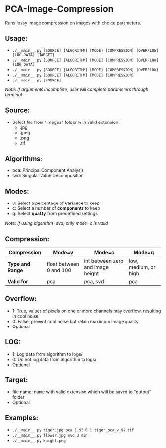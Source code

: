 # PCA-Image-Compression
Runs lossy image compression on images with choice parameters.  
  
## Usage:
* `./__main__.py [SOURCE] [ALGORITHM] [MODE] [COMPRESSION] [OVERFLOW] [LOG DATA] [TARGET]`
* `./__main__.py [SOURCE] [ALGORITHM] [MODE] [COMPRESSION] [OVERFLOW] [LOG DATA]`
* `./__main__.py [SOURCE] [ALGORITHM] [MODE] [COMPRESSION] [OVERFLOW]`
* `./__main__.py [SOURCE] [ALGORITHM] [MODE] [COMPRESSION]`
* `./__main__.py [SOURCE]`  

_Note: If arguments incomplete, user will complete parameters through terminal_
    
## Source:
* Select file from "images" folder with valid extension:
  * .jpg
  * .jpeg
  * .png
  * .tif
  
## Algorithms:
* pca: Principal Component Analysis
* svd: Singular Value Decomposition
  
## Modes:
* v: Select a percentage of **variance** to keep  
* c: Select a number of **components** to keep
* q: Select **quality** from predefined settings
  
_Note: If using algorithm=svd, only mode=c is valid_  
  
## Compression:
Compression | Mode=v | Mode=c | Mode=q
------------|--------|--------|-------
**Type and Range** | float between 0 and 100 | int between zero and image height | low, medium, or high
**Valid for** | pca | pca, svd | pca
  
## Overflow:
* 1: True, values of pixels on one or more channels may overflow, resulting in cool noise
* 0: False, prevent cool noise but retain maximum image quality
* Optional
  
## LOG:
* 1: Log data from algorithm to logs/
* 0: Do not log data from algorithm to logs/
* Optional

## Target:
* file name: name with valid extension which will be saved to "output" folder
* Optional
  
## Examples:
*  `./__main__.py tiger.jpg pca 1 95 0 1 tiger_pca_v_95.tif` 
*  `./__main__.py flower.jpg svd 3 min`  
*  `./__main__.py knight.png`  
